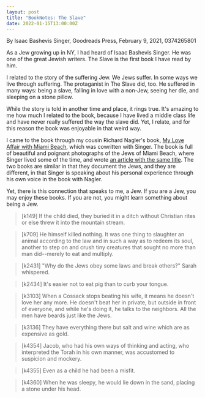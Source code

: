 ```yaml
---
layout: post
title: "BookNotes: The Slave"
date: 2022-01-15T13:00:00Z
---
```

By Isaac Bashevis Singer, Goodreads Press, February 9, 2021, 0374265801

As a Jew growing up in NY, I had heard of Isaac Bashevis Singer. He
was one of the great Jewish writers. The Slave is the first book I
have read by him.

I related to the story of the suffering Jew. We Jews suffer. In some
ways we live through suffering. The protaganist in The Slave did,
too. He suffered in many ways: being a slave, falling in love with a
non-Jew, seeing her die, and sleeping on a stone pillow.

While the story is told in another time and place, it rings true. It's
amazing to me how much I related to the book, because I have lived a
middle class life and have never really suffered the way the slave
did. Yet, I relate, and for this reason the book was enjoyable in that
weird way.

I came to the book through my cousin Richard Nagler's book, [My Love Affair
with Miami Beach](https://www.amazon.com/dp/0671741845), which
was cowritten with Singer. The book is full of
beautiful and poignant photographs of the Jews of Miami Beach, where
Singer lived some of the time, and wrote
[an article with the same title](https://www.sun-sentinel.com/news/fl-xpm-1989-08-20-8902260876-story.html).
The two books are similar in that they document the Jews, and they are
different, in that Singer is speaking about his personal experience
through his own voice in the book with Nagler.

Yet, there is this connection that speaks to me, a Jew. If you are a
Jew, you may enjoy these books. If you are not, you might learn
something about being a Jew.

> [k149] If the child died, they buried it in a ditch without Christian
> rites or else threw it into the mountain stream.

> [k709] He himself killed nothing. It was one thing to slaughter an animal
> according to the law and in such a way as to redeem its soul, another to
> step on and crush tiny creatures that sought no more than man did--merely
> to eat and multiply.

> [k2431] "Why do the Jews obey some laws and break others?" Sarah
> whispered.

> [k2434] It's easier not to eat pig than to curb your tongue.

> [k3103] When a Cossack stops beating his wife, it means he doesn't love
> her any more. He doesn't beat her in private, but outside in front of
> everyone, and while he's doing it, he talks to the neighbors. All the men
> have beards just like the Jews.

> [k3136] They have everything there but salt and wine which are as
> expensive as gold.

> [k4354] Jacob, who had his own ways of thinking and acting, who
> interpreted the Torah in his own manner, was accustomed to suspicion and
> mockery.

> [k4355] Even as a child he had been a misfit.

> [k4360] When he was sleepy, he would lie down in the sand, placing a
> stone under his head.
